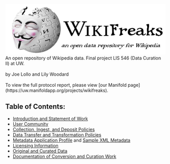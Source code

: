 <img src="logo.png">
An open repository of Wikipedia data. Final project LIS 546 (Data Curation II) at UW.
<br><br>
by Joe Lollo and Lily Woodard
<br><br>
To view the full protocol report, please view [our Manifold page](https://uw.manifoldapp.org/projects/wikifreaks).

## Table of Contents:
- [Introduction and Statement of Work](https://github.com/JoeLollo21/WikiFreaks/blob/main/protocol-report/introduction.md)
- [User Community](https://github.com/JoeLollo21/WikiFreaks/blob/main/protocol-report/user-communities.md)
- [Collection, Ingest, and Deposit Policies](https://github.com/JoeLollo21/WikiFreaks/blob/main/protocol-report/policies.md)
- [Data Transfer and Transformation Policies](https://github.com/JoeLollo21/WikiFreaks/blob/main/protocol-report/policies-2.md)
- [Metadata Application Profile](https://github.com/JoeLollo21/WikiFreaks/blob/main/protocol-report/metadata.md) and [Sample XML Metadata](https://github.com/JoeLollo21/WikiFreaks/blob/main/protocol-report/Sample-Metadata.xml)
- [Licensing Information](https://github.com/JoeLollo21/WikiFreaks/blob/main/protocol-report/licensing.md)
- [Original and Curated Data](https://github.com/JoeLollo21/WikiFreaks/tree/main/sample-data)
- [Documentation of Conversion and Curation Work](https://github.com/JoeLollo21/WikiFreaks/blob/main/protocol-report/data-conversion.md)
